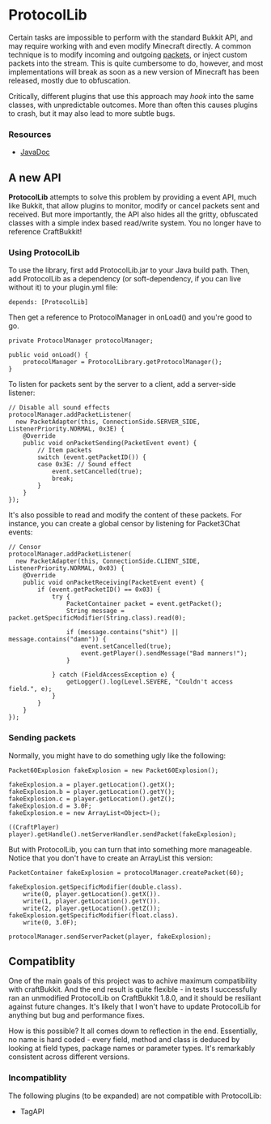 ProtocolLib 
===========

Certain tasks are impossible to perform with the standard Bukkit API, and may require 
working with and even modify Minecraft directly. A common technique is to modify incoming 
and outgoing [packets](http://www.wiki.vg/Protocol), or inject custom packets into the
stream. This is quite cumbersome to do, however, and most implementations will break 
as soon as a new version of Minecraft has been released, mostly due to obfuscation.

Critically, different plugins that use this approach may _hook_ into the same classes, 
with unpredictable outcomes. More than often this causes plugins to crash, but it may also 
lead to more subtle bugs.


### Resources

* [JavaDoc](http://aadnk.github.com/ProtocolLib/Javadoc/) 


A new API
---------

__ProtocolLib__ attempts to solve this problem by providing a event API, much like Bukkit, 
that allow plugins to monitor, modify or cancel packets sent and received. But more importantly, 
the API also hides all the gritty, obfuscated classes with a simple index based read/write system. 
You no longer have to reference CraftBukkit!


### Using ProtocolLib

To use the library, first add ProtocolLib.jar to your Java build path. Then, add ProtocolLib
as a dependency (or soft-dependency, if you can live without it) to your plugin.yml file:

    depends: [ProtocolLib]

Then get a reference to ProtocolManager in onLoad() and you're good to go.

    private ProtocolManager protocolManager;
    
    public void onLoad() {
        protocolManager = ProtocolLibrary.getProtocolManager();
    }

To listen for packets sent by the server to a client, add a server-side listener:

    // Disable all sound effects
    protocolManager.addPacketListener(
      new PacketAdapter(this, ConnectionSide.SERVER_SIDE, ListenerPriority.NORMAL, 0x3E) {
        @Override
        public void onPacketSending(PacketEvent event) {
            // Item packets
            switch (event.getPacketID()) {
            case 0x3E: // Sound effect
                event.setCancelled(true);
                break;
            }
        }
    });


It's also possible to read and modify the content of these packets. For instance, you can create a global
censor by listening for Packet3Chat events:

    // Censor
    protocolManager.addPacketListener(
      new PacketAdapter(this, ConnectionSide.CLIENT_SIDE, ListenerPriority.NORMAL, 0x03) {
        @Override
        public void onPacketReceiving(PacketEvent event) {
            if (event.getPacketID() == 0x03) {
                try {
                    PacketContainer packet = event.getPacket();
                    String message = packet.getSpecificModifier(String.class).read(0);
                    
                    if (message.contains("shit") || message.contains("damn")) {
                        event.setCancelled(true);
                        event.getPlayer().sendMessage("Bad manners!");
                    }
                    		
                } catch (FieldAccessException e) {
                    getLogger().log(Level.SEVERE, "Couldn't access field.", e);
                }
            }
        }
    });


### Sending packets

Normally, you might have to do something ugly like the following:

    Packet60Explosion fakeExplosion = new Packet60Explosion();
    	
    fakeExplosion.a = player.getLocation().getX();
    fakeExplosion.b = player.getLocation().getY();
    fakeExplosion.c = player.getLocation().getZ();
    fakeExplosion.d = 3.0F;
    fakeExplosion.e = new ArrayList<Object>();

    ((CraftPlayer) player).getHandle().netServerHandler.sendPacket(fakeExplosion);

But with ProtocolLib, you can turn that into something more manageable. Notice that 
you don't have to create an ArrayList this version:

    PacketContainer fakeExplosion = protocolManager.createPacket(60);
    
    fakeExplosion.getSpecificModifier(double.class).
        write(0, player.getLocation().getX()).
        write(1, player.getLocation().getY()).
        write(2, player.getLocation().getZ());
    fakeExplosion.getSpecificModifier(float.class).
        write(0, 3.0F);
    
    protocolManager.sendServerPacket(player, fakeExplosion);


Compatiblity
------------

One of the main goals of this project was to achive maximum compatibility with craftBukkit. And the end
result is quite flexible - in tests I successfully ran an unmodified ProtocolLib on CraftBukkit 1.8.0, and
it should be resiliant against future changes. It's likely that I won't have to update ProtocolLib for
anything but bug and performance fixes. 

How is this possible? It all comes down to reflection in the end. Essentially, no name is hard coded - 
every field, method and class is deduced by looking at field types, package names or parameter
types. It's remarkably consistent across different versions.


### Incompatiblity

The following plugins (to be expanded) are not compatible with ProtocolLib:

 * TagAPI